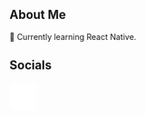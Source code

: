 ##  About Me
💚 Currently learning React Native. <br />

## Socials
[![LinkedIn](https://raw.githubusercontent.com/CLorant/readme-social-icons/main/medium/light/linkedin.svg)](https://linkedin.com/in/ceyda-elik) 




